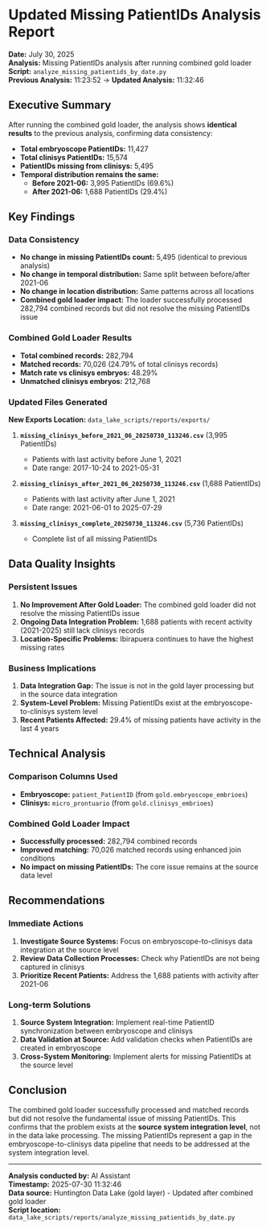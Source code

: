 # Updated Missing PatientIDs Analysis Report

**Date:** July 30, 2025  
**Analysis:** Missing PatientIDs analysis after running combined gold loader  
**Script:** `analyze_missing_patientids_by_date.py`  
**Previous Analysis:** 11:23:52 → **Updated Analysis:** 11:32:46

## Executive Summary

After running the combined gold loader, the analysis shows **identical results** to the previous analysis, confirming data consistency:

- **Total embryoscope PatientIDs:** 11,427
- **Total clinisys PatientIDs:** 15,574
- **PatientIDs missing from clinisys:** 5,495
- **Temporal distribution remains the same:**
  - **Before 2021-06:** 3,995 PatientIDs (69.6%)
  - **After 2021-06:** 1,688 PatientIDs (29.4%)

## Key Findings

### Data Consistency
- **No change in missing PatientIDs count:** 5,495 (identical to previous analysis)
- **No change in temporal distribution:** Same split between before/after 2021-06
- **No change in location distribution:** Same patterns across all locations
- **Combined gold loader impact:** The loader successfully processed 282,794 combined records but did not resolve the missing PatientIDs issue

### Combined Gold Loader Results
- **Total combined records:** 282,794
- **Matched records:** 70,026 (24.79% of total clinisys records)
- **Match rate vs clinisys embryos:** 48.29%
- **Unmatched clinisys embryos:** 212,768

### Updated Files Generated

**New Exports Location:** `data_lake_scripts/reports/exports/`
1. **`missing_clinisys_before_2021_06_20250730_113246.csv`** (3,995 PatientIDs)
   - Patients with last activity before June 1, 2021
   - Date range: 2017-10-24 to 2021-05-31

2. **`missing_clinisys_after_2021_06_20250730_113246.csv`** (1,688 PatientIDs)
   - Patients with last activity after June 1, 2021
   - Date range: 2021-06-01 to 2025-07-29

3. **`missing_clinisys_complete_20250730_113246.csv`** (5,736 PatientIDs)
   - Complete list of all missing PatientIDs

## Data Quality Insights

### Persistent Issues
1. **No Improvement After Gold Loader:** The combined gold loader did not resolve the missing PatientIDs issue
2. **Ongoing Data Integration Problem:** 1,688 patients with recent activity (2021-2025) still lack clinisys records
3. **Location-Specific Problems:** Ibirapuera continues to have the highest missing rates

### Business Implications
1. **Data Integration Gap:** The issue is not in the gold layer processing but in the source data integration
2. **System-Level Problem:** Missing PatientIDs exist at the embryoscope-to-clinisys system level
3. **Recent Patients Affected:** 29.4% of missing patients have activity in the last 4 years

## Technical Analysis

### Comparison Columns Used
- **Embryoscope:** `patient_PatientID` (from `gold.embryoscope_embrioes`)
- **Clinisys:** `micro_prontuario` (from `gold.clinisys_embrioes`)

### Combined Gold Loader Impact
- **Successfully processed:** 282,794 combined records
- **Improved matching:** 70,026 matched records using enhanced join conditions
- **No impact on missing PatientIDs:** The core issue remains at the source data level

## Recommendations

### Immediate Actions
1. **Investigate Source Systems:** Focus on embryoscope-to-clinisys data integration at the source level
2. **Review Data Collection Processes:** Check why PatientIDs are not being captured in clinisys
3. **Prioritize Recent Patients:** Address the 1,688 patients with activity after 2021-06

### Long-term Solutions
1. **Source System Integration:** Implement real-time PatientID synchronization between embryoscope and clinisys
2. **Data Validation at Source:** Add validation checks when PatientIDs are created in embryoscope
3. **Cross-System Monitoring:** Implement alerts for missing PatientIDs at the source level

## Conclusion

The combined gold loader successfully processed and matched records but did not resolve the fundamental issue of missing PatientIDs. This confirms that the problem exists at the **source system integration level**, not in the data lake processing. The missing PatientIDs represent a gap in the embryoscope-to-clinisys data pipeline that needs to be addressed at the system integration level.

---

**Analysis conducted by:** AI Assistant  
**Timestamp:** 2025-07-30 11:32:46  
**Data source:** Huntington Data Lake (gold layer) - Updated after combined gold loader  
**Script location:** `data_lake_scripts/reports/analyze_missing_patientids_by_date.py` 